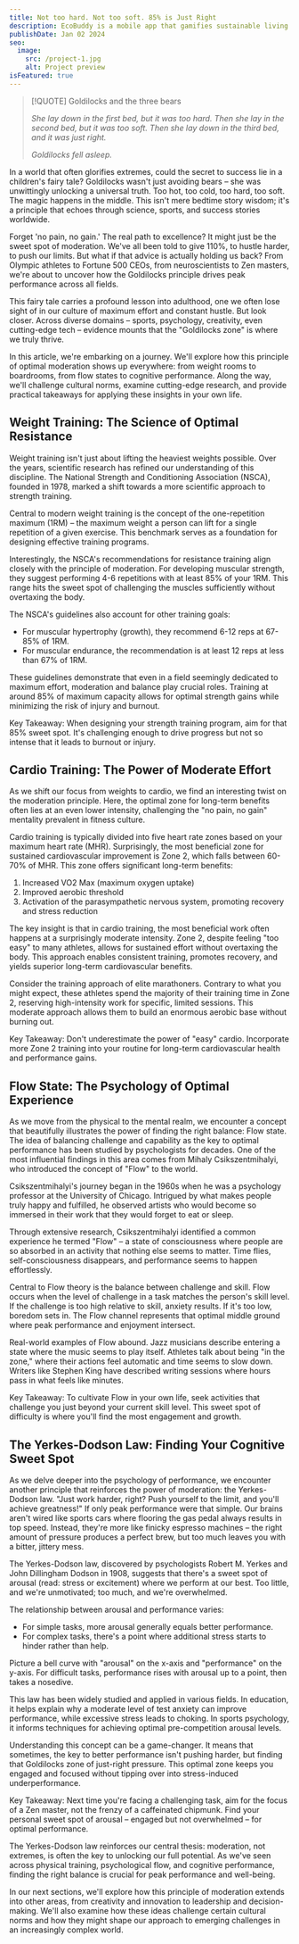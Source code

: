 ```yaml
---
title: Not too hard. Not too soft. 85% is Just Right
description: EcoBuddy is a mobile app that gamifies sustainable living. Users can set eco-friendly goals, track their carbon footprint, and earn virtual rewards for adopting environmentally conscious habits.
publishDate: Jan 02 2024
seo:
  image:
    src: /project-1.jpg
    alt: Project preview
isFeatured: true
---
```

> [!QUOTE] Goldilocks and the three bears
> 
> *She lay down in the first bed, but it was too hard.* 
> *Then she lay in the second bed, but it was too soft.* 
> *Then she lay down in the third bed, and it was just right.* 
> 
> *Goldilocks fell asleep.*

In a world that often glorifies extremes, could the secret to success lie in a children's fairy tale? Goldilocks wasn't just avoiding bears – she was unwittingly unlocking a universal truth. Too hot, too cold, too hard, too soft. The magic happens in the middle. This isn't mere bedtime story wisdom; it's a principle that echoes through science, sports, and success stories worldwide.

Forget 'no pain, no gain.' The real path to excellence? It might just be the sweet spot of moderation. We've all been told to give 110%, to hustle harder, to push our limits. But what if that advice is actually holding us back? From Olympic athletes to Fortune 500 CEOs, from neuroscientists to Zen masters, we're about to uncover how the Goldilocks principle drives peak performance across all fields.

This fairy tale carries a profound lesson into adulthood, one we often lose sight of in our culture of maximum effort and constant hustle. But look closer. Across diverse domains – sports, psychology, creativity, even cutting-edge tech – evidence mounts that the "Goldilocks zone" is where we truly thrive.

In this article, we're embarking on a journey. We'll explore how this principle of optimal moderation shows up everywhere: from weight rooms to boardrooms, from flow states to cognitive performance. Along the way, we'll challenge cultural norms, examine cutting-edge research, and provide practical takeaways for applying these insights in your own life.

## Weight Training: The Science of Optimal Resistance

Weight training isn't just about lifting the heaviest weights possible. Over the years, scientific research has refined our understanding of this discipline. The National Strength and Conditioning Association (NSCA), founded in 1978, marked a shift towards a more scientific approach to strength training.

Central to modern weight training is the concept of the one-repetition maximum (1RM) – the maximum weight a person can lift for a single repetition of a given exercise. This benchmark serves as a foundation for designing effective training programs.

Interestingly, the NSCA's recommendations for resistance training align closely with the principle of moderation. For developing muscular strength, they suggest performing 4-6 repetitions with at least 85% of your 1RM. This range hits the sweet spot of challenging the muscles sufficiently without overtaxing the body.

The NSCA's guidelines also account for other training goals:

- For muscular hypertrophy (growth), they recommend 6-12 reps at 67-85% of 1RM.
- For muscular endurance, the recommendation is at least 12 reps at less than 67% of 1RM.

These guidelines demonstrate that even in a field seemingly dedicated to maximum effort, moderation and balance play crucial roles. Training at around 85% of maximum capacity allows for optimal strength gains while minimizing the risk of injury and burnout.

Key Takeaway: When designing your strength training program, aim for that 85% sweet spot. It's challenging enough to drive progress but not so intense that it leads to burnout or injury.

## Cardio Training: The Power of Moderate Effort

As we shift our focus from weights to cardio, we find an interesting twist on the moderation principle. Here, the optimal zone for long-term benefits often lies at an even lower intensity, challenging the "no pain, no gain" mentality prevalent in fitness culture.

Cardio training is typically divided into five heart rate zones based on your maximum heart rate (MHR). Surprisingly, the most beneficial zone for sustained cardiovascular improvement is Zone 2, which falls between 60-70% of MHR. This zone offers significant long-term benefits:

1. Increased VO2 Max (maximum oxygen uptake)
2. Improved aerobic threshold
3. Activation of the parasympathetic nervous system, promoting recovery and stress reduction

The key insight is that in cardio training, the most beneficial work often happens at a surprisingly moderate intensity. Zone 2, despite feeling "too easy" to many athletes, allows for sustained effort without overtaxing the body. This approach enables consistent training, promotes recovery, and yields superior long-term cardiovascular benefits.

Consider the training approach of elite marathoners. Contrary to what you might expect, these athletes spend the majority of their training time in Zone 2, reserving high-intensity work for specific, limited sessions. This moderate approach allows them to build an enormous aerobic base without burning out.

Key Takeaway: Don't underestimate the power of "easy" cardio. Incorporate more Zone 2 training into your routine for long-term cardiovascular health and performance gains.

## Flow State: The Psychology of Optimal Experience

As we move from the physical to the mental realm, we encounter a concept that beautifully illustrates the power of finding the right balance: Flow state. The idea of balancing challenge and capability as the key to optimal performance has been studied by psychologists for decades. One of the most influential findings in this area comes from Mihaly Csikszentmihalyi, who introduced the concept of "Flow" to the world.

Csikszentmihalyi's journey began in the 1960s when he was a psychology professor at the University of Chicago. Intrigued by what makes people truly happy and fulfilled, he observed artists who would become so immersed in their work that they would forget to eat or sleep.

Through extensive research, Csikszentmihalyi identified a common experience he termed "Flow" – a state of consciousness where people are so absorbed in an activity that nothing else seems to matter. Time flies, self-consciousness disappears, and performance seems to happen effortlessly.

Central to Flow theory is the balance between challenge and skill. Flow occurs when the level of challenge in a task matches the person's skill level. If the challenge is too high relative to skill, anxiety results. If it's too low, boredom sets in. The Flow channel represents that optimal middle ground where peak performance and enjoyment intersect.

Real-world examples of Flow abound. Jazz musicians describe entering a state where the music seems to play itself. Athletes talk about being "in the zone," where their actions feel automatic and time seems to slow down. Writers like Stephen King have described writing sessions where hours pass in what feels like minutes.

Key Takeaway: To cultivate Flow in your own life, seek activities that challenge you just beyond your current skill level. This sweet spot of difficulty is where you'll find the most engagement and growth.

## The Yerkes-Dodson Law: Finding Your Cognitive Sweet Spot

As we delve deeper into the psychology of performance, we encounter another principle that reinforces the power of moderation: the Yerkes-Dodson law. "Just work harder, right? Push yourself to the limit, and you'll achieve greatness!" If only peak performance were that simple. Our brains aren't wired like sports cars where flooring the gas pedal always results in top speed. Instead, they're more like finicky espresso machines – the right amount of pressure produces a perfect brew, but too much leaves you with a bitter, jittery mess.

The Yerkes-Dodson law, discovered by psychologists Robert M. Yerkes and John Dillingham Dodson in 1908, suggests that there's a sweet spot of arousal (read: stress or excitement) where we perform at our best. Too little, and we're unmotivated; too much, and we're overwhelmed.

The relationship between arousal and performance varies:

- For simple tasks, more arousal generally equals better performance.
- For complex tasks, there's a point where additional stress starts to hinder rather than help.

Picture a bell curve with "arousal" on the x-axis and "performance" on the y-axis. For difficult tasks, performance rises with arousal up to a point, then takes a nosedive.

This law has been widely studied and applied in various fields. In education, it helps explain why a moderate level of test anxiety can improve performance, while excessive stress leads to choking. In sports psychology, it informs techniques for achieving optimal pre-competition arousal levels.

Understanding this concept can be a game-changer. It means that sometimes, the key to better performance isn't pushing harder, but finding that Goldilocks zone of just-right pressure. This optimal zone keeps you engaged and focused without tipping over into stress-induced underperformance.

Key Takeaway: Next time you're facing a challenging task, aim for the focus of a Zen master, not the frenzy of a caffeinated chipmunk. Find your personal sweet spot of arousal – engaged but not overwhelmed – for optimal performance.

The Yerkes-Dodson law reinforces our central thesis: moderation, not extremes, is often the key to unlocking our full potential. As we've seen across physical training, psychological flow, and cognitive performance, finding the right balance is crucial for peak performance and well-being.

In our next sections, we'll explore how this principle of moderation extends into other areas, from creativity and innovation to leadership and decision-making. We'll also examine how these ideas challenge certain cultural norms and how they might shape our approach to emerging challenges in an increasingly complex world.